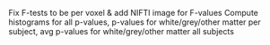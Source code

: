 Fix F-tests to be per voxel & add NIFTI image for F-values
Compute histograms for all p-values, p-values for white/grey/other matter per subject, avg p-values for white/grey/other matter all subjects

